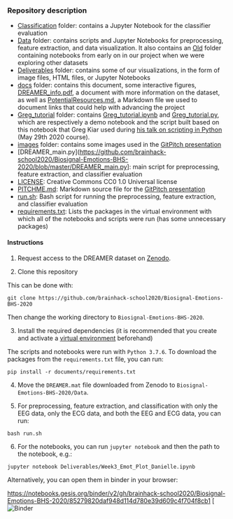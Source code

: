 ### Repository description

* [Classification](https://github.com/brainhack-school2020/Biosignal-Emotions-BHS-2020/tree/master/Classification) folder: contains a Jupyter Notebook for the classifier evaluation
* [Data](https://github.com/brainhack-school2020/Biosignal-Emotions-BHS-2020/tree/master/Data) folder: contains scripts and Jupyter Notebooks for preprocessing, feature extraction, and data visualization. It also contains an [Old](https://github.com/brainhack-school2020/Biosignal-Emotions-BHS-2020/tree/master/Data/Old) folder containing notebooks from early on in our project when we were exploring other datasets
* [Deliverables](https://github.com/brainhack-school2020/Biosignal-Emotions-BHS-2020/tree/master/Deliverables) folder: contains some of our visualizations, in the form of image files, HTML files, or Jupyter Notebooks
* [docs](https://github.com/brainhack-school2020/Biosignal-Emotions-BHS-2020/tree/master/docs) folder: contains this document, some interactive figures, [DREAMER_info.pdf](https://github.com/brainhack-school2020/Biosignal-Emotions-BHS-2020/blob/master/docs/DREAMER_info.pdf), a document with more information on the dataset, as well as [PotentialResources.md](https://github.com/brainhack-school2020/Biosignal-Emotions-BHS-2020/blob/master/docs/PotentialResources.md), a Markdown file we used to document links that could help with advancing the project
* [Greg_tutorial](https://github.com/brainhack-school2020/Biosignal-Emotions-BHS-2020/blob/master/Greg_tutorial) folder: contains [Greg_tutorial.ipynb](https://github.com/brainhack-school2020/Biosignal-Emotions-BHS-2020/blob/master/Greg_tutorial/Greg_tutorial.ipynb) and [Greg_tutorial.py](https://github.com/brainhack-school2020/Biosignal-Emotions-BHS-2020/blob/master/Greg_tutorial/Greg_tutorial.py), which are respectively a demo notebook and the script built based on this notebook that Greg Kiar used during [his talk on scripting in Python](https://www.youtube.com/watch?v=zpOQENxs1G4) (May 29th 2020 course).
* [images](https://github.com/brainhack-school2020/Biosignal-Emotions-BHS-2020/blob/master/images) folder: contains some images used in the [GitPitch presentation](https://gitpitch.com/brainhack-school2020/Biosignal-Emotions-BHS-2020)
* [DREAMER_main.py](https://github.com/brainhack-school2020/Biosignal-Emotions-BHS-2020/blob/master/DREAMER_main.py]: main script for preprocessing, feature extraction, and classifier evaluation
* [LICENSE](https://github.com/brainhack-school2020/Biosignal-Emotions-BHS-2020/blob/master/LICENSE): Creative Commons CC0 1.0 Universal license
* [PITCHME.md](https://github.com/brainhack-school2020/Biosignal-Emotions-BHS-2020/blob/master/PITCHME.md): Markdown source file for the [GitPitch presentation](https://gitpitch.com/brainhack-school2020/Biosignal-Emotions-BHS-2020)
* [run.sh](https://github.com/brainhack-school2020/Biosignal-Emotions-BHS-2020/blob/master/run.sh): Bash script for running the preprocessing, feature extraction, and classifier evaluation
* [requirements.txt](https://github.com/brainhack-school2020/Biosignal-Emotions-BHS-2020/blob/master/requirements.txt): Lists the packages in the virtual environment with which all of the notebooks and scripts were run (has some unnecessary packages)

#### Instructions 

1. Request access to the DREAMER dataset on [Zenodo](https://zenodo.org/record/546113).  

2. Clone this repository

This can be done with:

```
git clone https://github.com/brainhack-school2020/Biosignal-Emotions-BHS-2020
```
Then change the working directory to ```Biosignal-Emotions-BHS-2020```. 

3. Install the required dependencies (it is recommended that you create and activate a [virtual environment](https://docs.python.org/3/tutorial/venv.html) beforehand)

The scripts and notebooks were run with ```Python 3.7.6```. To download the packages from the ```requirements.txt``` file, you can run:

```
pip install -r documents/requirements.txt
```

4. Move the ```DREAMER.mat``` file downloaded from Zenodo to ```Biosignal-Emotions-BHS-2020/Data```. 

5. For preprocessing, feature extraction, and classification with only the EEG data, only the ECG data, and both the EEG and ECG data, you can run:

```
bash run.sh
```

6. For the notebooks, you can run ```jupyter notebook``` and then the path to the notebook, e.g.:

```
jupyter notebook Deliverables/Week3_Emot_Plot_Danielle.ipynb	
```

Alternatively, you can open them in binder in your browser:

https://notebooks.gesis.org/binder/v2/gh/brainhack-school2020/Biosignal-Emotions-BHS-2020/85279820daf948d114d780e39d609c4f704f8cb1 [![Binder](https://notebooks.gesis.org/binder/v2/gh/brainhack-school2020/Biosignal-Emotions-BHS-2020/85279820daf948d114d780e39d609c4f704f8cb1)
